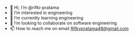 - 👋 Hi, I’m @rifki-pratama
- 👀 I’m interested in engineering 
- 🌱 I’m currently learning engineering
- 💞️ I’m looking to collaborate on software engineering
- 📫 How to reach me on email Rifkypratama48@gmail.com

<!---
rifki-pratama/rifki-pratama is a ✨ special ✨ repository because its `README.md` (this file) appears on your GitHub profile.
You can click the Preview link to take a look at your changes.
--->
